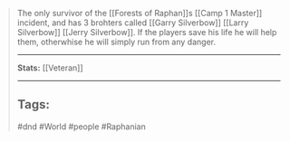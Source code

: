 > The only survivor of the \[[Forests of Raphan]\]s \[[Camp 1 Master]\] incident, and has 3 brohters called \[[Garry Silverbow]\] \[[Larry Silverbow]\] \[[Jerry Silverbow]\].
> If the players save his life he will help them, otherwhise he will simply run from any danger.
>
> ______________________________________________________________________
>
> **Stats:** \[[Veteran]\]
>
> ______________________________________________________________________
>
> ## Tags:
>
> #dnd #World #people #Raphanian
